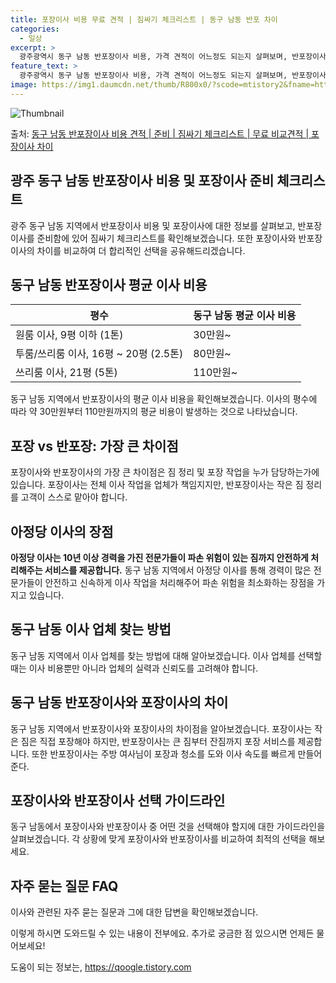 ```yaml
---
title: 포장이사 비용 무료 견적 | 짐싸기 체크리스트 | 동구 남동 반포 차이
categories:
  - 일상
excerpt: >
  광주광역시 동구 남동 반포장이사 비용, 가격 견적이 어느정도 되는지 살펴보며, 반포장이사를 준비함에 있어 짐싸기 준비 체크리스트가 무엇인지 보겠습니다. 마지막으로 포장이사와 차이점을 통해 무료 비교견적으로 어떤 것이 더 합리적인 선택인지 공유 드립니다.동구 남동 포장이사 견적 샘플 보기 👈 클릭동구 남동 포장이사 가격 살펴보기 👈 클릭동구 남동 반포장이사 평균 이사 비용평수동구 남동 평균 이사 비용원룸 이사9평 이하 (1톤)30만원~투룸/쓰리룸 이사16평 ~ 20평 (2.5톤)80만원~쓰리룸 이사21평 (5톤) ~110만원~우리집 무료 이사견적 받기 👈 클릭포장 vs 반포장: 가장 큰 차이점포장이사는 전체 이사 작업을 업체가 담당하는 반면, 반포장이사는 작은 짐 정리를 고객이 담당하여 전체 비용이 ..
feature_text: >
  광주광역시 동구 남동 반포장이사 비용, 가격 견적이 어느정도 되는지 살펴보며, 반포장이사를 준비함에 있어 짐싸기 준비 체크리스트가 무엇인지 보겠습니다. 마지막으로 포장이사와 차이점을 통해 무료 비교견적으로 어떤 것이 더 합리적인 선택인지 공유 드립니다.동구 남동 포장이사 견적 샘플 보기 👈 클릭동구 남동 포장이사 가격 살펴보기 👈 클릭동구 남동 반포장이사 평균 이사 비용평수동구 남동 평균 이사 비용원룸 이사9평 이하 (1톤)30만원~투룸/쓰리룸 이사16평 ~ 20평 (2.5톤)80만원~쓰리룸 이사21평 (5톤) ~110만원~우리집 무료 이사견적 받기 👈 클릭포장 vs 반포장: 가장 큰 차이점포장이사는 전체 이사 작업을 업체가 담당하는 반면, 반포장이사는 작은 짐 정리를 고객이 담당하여 전체 비용이 ..
image: https://img1.daumcdn.net/thumb/R800x0/?scode=mtistory2&fname=https%3A%2F%2Fblog.kakaocdn.net%2Fdn%2FbsqYSn%2FbtsHbnmUgWz%2FGlVL4U2sR0bksiWrkyfUY1%2Fimg.webp
---
```


![Thumbnail](https://img1.daumcdn.net/thumb/R800x0/?scode=mtistory2&fname=https%3A%2F%2Fblog.kakaocdn.net%2Fdn%2FbsqYSn%2FbtsHbnmUgWz%2FGlVL4U2sR0bksiWrkyfUY1%2Fimg.webp)

<p>출처: <a href="https://qoogle.tistory.com/9531" rel="dofollow">동구 남동 반포장이사 비용 견적 | 준비 | 짐싸기 체크리스트 | 무료 비교견적 | 포장이사 차이</a> </p>

## 광주 동구 남동 반포장이사 비용 및 포장이사 준비 체크리스트

광주 동구 남동 지역에서 반포장이사 비용 및 포장이사에 대한 정보를 살펴보고, 반포장이사를 준비함에 있어 짐싸기 체크리스트를
확인해보겠습니다. 또한 포장이사와 반포장이사의 차이를 비교하여 더 합리적인 선택을 공유해드리겠습니다.

## 동구 남동 반포장이사 평균 이사 비용

**평수** | **동구 남동 평균 이사 비용**  
---|---  
원룸 이사, 9평 이하 (1톤) | 30만원~  
투룸/쓰리룸 이사, 16평 ~ 20평 (2.5톤) | 80만원~  
쓰리룸 이사, 21평 (5톤) | 110만원~  
  
동구 남동 지역에서 반포장이사의 평균 이사 비용을 확인해보겠습니다. 이사의 평수에 따라 약 30만원부터 110만원까지의 평균 비용이 발생하는
것으로 나타났습니다.

## 포장 vs 반포장: 가장 큰 차이점

포장이사와 반포장이사의 가장 큰 차이점은 짐 정리 및 포장 작업을 누가 담당하는가에 있습니다. 포장이사는 전체 이사 작업을 업체가
책임지지만, 반포장이사는 작은 짐 정리를 고객이 스스로 맡아야 합니다.

## 아정당 이사의 장점

**아정당 이사는 10년 이상 경력을 가진 전문가들이 파손 위험이 있는 짐까지 안전하게 처리해주는 서비스를 제공합니다.** 동구 남동
지역에서 아정당 이사를 통해 경력이 많은 전문가들이 안전하고 신속하게 이사 작업을 처리해주어 파손 위험을 최소화하는 장점을 가지고 있습니다.

## 동구 남동 이사 업체 찾는 방법

동구 남동 지역에서 이사 업체를 찾는 방법에 대해 알아보겠습니다. 이사 업체를 선택할 때는 이사 비용뿐만 아니라 업체의 실력과 신뢰도를
고려해야 합니다.

## 동구 남동 반포장이사와 포장이사의 차이

동구 남동 지역에서 반포장이사와 포장이사의 차이점을 알아보겠습니다. 포장이사는 작은 짐은 직접 포장해야 하지만, 반포장이사는 큰 짐부터
잔짐까지 포장 서비스를 제공합니다. 또한 반포장이사는 주방 여사님이 포장과 청소를 도와 이사 속도를 빠르게 만들어준다.

## 포장이사와 반포장이사 선택 가이드라인

동구 남동에서 포장이사와 반포장이사 중 어떤 것을 선택해야 할지에 대한 가이드라인을 살펴보겠습니다. 각 상황에 맞게 포장이사와 반포장이사를
비교하여 최적의 선택을 해보세요.

## 자주 묻는 질문 FAQ

이사와 관련된 자주 묻는 질문과 그에 대한 답변을 확인해보겠습니다.

이렇게 하시면 도와드릴 수 있는 내용이 전부에요. 추가로 궁금한 점 있으시면 언제든 물어보세요!

 

도움이 되는 정보는, <a href="https://qoogle.tistory.com" rel="dofollow">https://qoogle.tistory.com</a>


